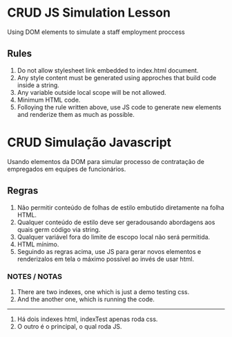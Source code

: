 # CRUD JS Simulation Lesson
Using DOM elements to simulate a staff employment proccess 
## Rules
1. Do not allow stylesheet link embedded to index.html document.
2. Any style content must be generated using approches that build code inside a string.
3. Any variable outside local scope will be not allowed.
4. Minimum HTML code.
5. Folloying the rule written above, use JS code to generate new elements and  renderize them as much as possible.

# CRUD Simulação Javascript
Usando elementos da DOM para simular processo de contratação de empregados em equipes de funcionários. 
## Regras
1. Não permitir conteúdo de folhas de estilo embutido diretamente na folha HTML.
2. Qualquer conteúdo de estilo deve ser geradousando abordagens aos quais germ código via string.
3. Qualquer variável fora do limite de escopo local não será permitida.
4. HTML mínimo.
5. Seguindo as regras acima, use JS para gerar novos elementos e renderizalos em tela o máximo possível ao invés de usar html.

### NOTES / NOTAS
1. There are two indexes, one which is just a demo testing css.
2. And the another one, which is running the code.
---------------------------------------------------------------
1. Há dois indexes html, indexTest apenas roda css.
2. O outro é o principal, o qual roda JS.